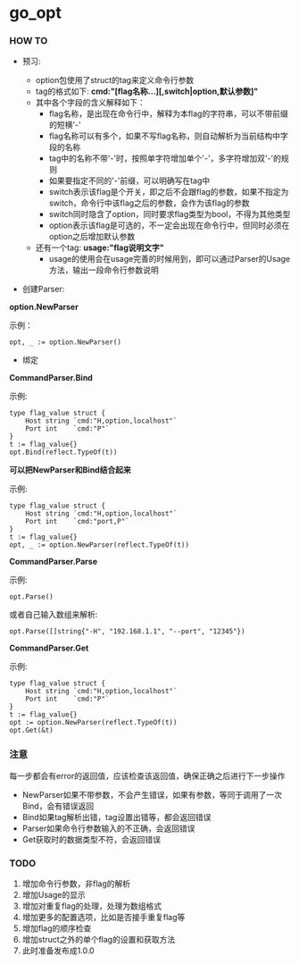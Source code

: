 # go_opt

### HOW TO
- 预习:
  - option包使用了struct的tag来定义命令行参数
  - tag的格式如下: **cmd:"[flag名称...][,switch|option,默认参数]"**
  - 其中各个字段的含义解释如下：
    - flag名称，是出现在命令行中，解释为本flag的字符串，可以不带前缀的短横'-'
    - flag名称可以有多个，如果不写flag名称，则自动解析为当前结构中字段的名称
    - tag中的名称不带'-'时，按照单字符增加单个'-'，多字符增加双'-'的规则
    - 如果要指定不同的'-'前缀，可以明确写在tag中
    - switch表示该flag是个开关，即之后不会跟flag的参数，如果不指定为switch，命令行中该flag之后的参数，会作为该flag的参数
    - switch同时隐含了option，同时要求flag类型为bool，不得为其他类型
    - option表示该flag是可选的，不一定会出现在命令行中，但同时必须在option之后增加默认参数
  - 还有一个tag: **usage:"flag说明文字"**
    - usage的使用会在usage完善的时候用到，即可以通过Parser的Usage方法，输出一段命令行参数说明

- 创建Parser:

**option.NewParser**

示例：

```
opt, _ := option.NewParser()
```

- 绑定

**CommandParser.Bind**

示例:

```
type flag_value struct {
    Host string `cmd:"H,option,localhost"`
    Port int    `cmd:"P"`
}
t := flag_value{}
opt.Bind(reflect.TypeOf(t))
```

**可以把NewParser和Bind结合起来**

示例:

```
type flag_value struct {
    Host string `cmd:"H,option,localhost"`
    Port int    `cmd:"port,P"`
}
t := flag_value{}
opt, _ := option.NewParser(reflect.TypeOf(t))
```

**CommandParser.Parse**

示例:

```
opt.Parse()
```

或者自己输入数组来解析:

```
opt.Parse([]string{"-H", "192.168.1.1", "--port", "12345"})
```

**CommandParser.Get**

示例:

```
type flag_value struct {
    Host string `cmd:"H,option,localhost"`
    Port int    `cmd:"P"`
}
t := flag_value{}
opt := option.NewParser(reflect.TypeOf(t))
opt.Get(&t)
```

### 注意

每一步都会有error的返回值，应该检查该返回值，确保正确之后进行下一步操作
- NewParser如果不带参数，不会产生错误，如果有参数，等同于调用了一次Bind，会有错误返回
- Bind如果tag解析出错，tag设置出错等，都会返回错误
- Parser如果命令行参数输入的不正确，会返回错误
- Get获取时的数据类型不符，会返回错误

### TODO
1. 增加命令行参数，非flag的解析
2. 增加Usage的显示
3. 增加对重复flag的处理，处理为数组格式
4. 增加更多的配置选项，比如是否接手重复flag等
5. 增加flag的顺序检查
6. 增加struct之外的单个flag的设置和获取方法
7. 此时准备发布成1.0.0
